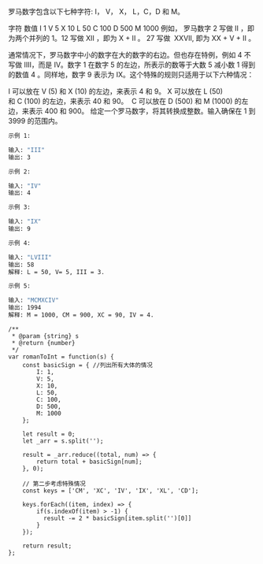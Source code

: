 罗马数字包含以下七种字符: I， V， X， L，C，D 和 M。

字符          数值
I             1
V             5
X             10
L             50
C             100
D             500
M             1000
例如， 罗马数字 2 写做 II ，即为两个并列的 1。12 写做 XII ，即为 X + II 。 27 写做  XXVII, 即为 XX + V + II 。

通常情况下，罗马数字中小的数字在大的数字的右边。但也存在特例，例如 4 不写做 IIII，而是 IV。数字 1 在数字 5 的左边，所表示的数等于大数 5 减小数 1 得到的数值 4 。同样地，数字 9 表示为 IX。这个特殊的规则只适用于以下六种情况：

I 可以放在 V (5) 和 X (10) 的左边，来表示 4 和 9。
X 可以放在 L (50) 和 C (100) 的左边，来表示 40 和 90。 
C 可以放在 D (500) 和 M (1000) 的左边，来表示 400 和 900。
给定一个罗马数字，将其转换成整数。输入确保在 1 到 3999 的范围内。

```bash
示例 1:

输入: "III"
输出: 3
```

```bash
示例 2:

输入: "IV"
输出: 4
```

```bash
示例 3:

输入: "IX"
输出: 9
```

```bash
示例 4:

输入: "LVIII"
输出: 58
解释: L = 50, V= 5, III = 3.
```

```bash
示例 5:

输入: "MCMXCIV"
输出: 1994
解释: M = 1000, CM = 900, XC = 90, IV = 4.
```

```
/**
 * @param {string} s
 * @return {number}
 */
var romanToInt = function(s) {
    const basicSign = { //列出所有大体的情况
        I: 1,
        V: 5,
        X: 10,
        L: 50,
        C: 100,
        D: 500,
        M: 1000
    };
    
    let result = 0;
    let _arr = s.split('');
    
    result = _arr.reduce((total, num) => {
        return total + basicSign[num];
    }, 0);
    
    // 第二步考虑特殊情况
    const keys = ['CM', 'XC', 'IV', 'IX', 'XL', 'CD'];
    
    keys.forEach((item, index) => {
        if(s.indexOf(item) > -1) {
          result -= 2 * basicSign[item.split('')[0]]
        }
    });
    
    return result;
};
```
